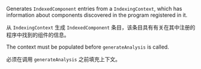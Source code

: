 Generates `IndexedComponent` entries from a `IndexingContext`, which has information
about components discovered in the program registered in it.

从 `IndexingContext` 生成 `IndexedComponent`
条目，该条目具有有关在其中注册的程序中找到的组件的信息。

The context must be populated before `generateAnalysis` is called.

必须在调用 `generateAnalysis` 之前填充上下文。